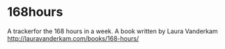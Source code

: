 # 168hours
A trackerfor the 168 hours in a week. A book written by Laura Vanderkam http://lauravanderkam.com/books/168-hours/
